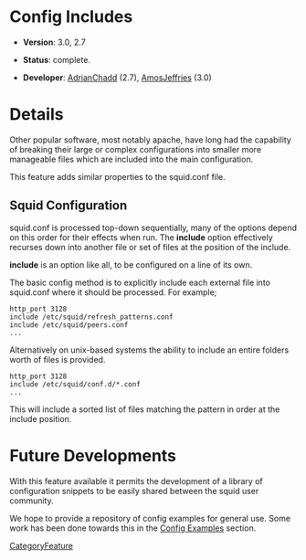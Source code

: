 # Config Includes

  - **Version**: 3.0, 2.7

  - **Status**: complete.

  - **Developer**:
    [AdrianChadd](/AdrianChadd)
    (2.7),
    [AmosJeffries](/AmosJeffries)
    (3.0)

# Details

Other popular software, most notably apache, have long had the
capability of breaking their large or complex configurations into
smaller more manageable files which are included into the main
configuration.

This feature adds similar properties to the squid.conf file.

## Squid Configuration

squid.conf is processed top-down sequentially, many of the options
depend on this order for their effects when run. The **include** option
effectively recurses down into another file or set of files at the
position of the include.

**include** is an option like all, to be configured on a line of its
own.

The basic config method is to explicitly include each external file into
squid.conf where it should be processed. For example;

    http_port 3128
    include /etc/squid/refresh_patterns.conf
    include /etc/squid/peers.conf
    ...

Alternatively on unix-based systems the ability to include an entire
folders worth of files is provided.

    http_port 3128
    include /etc/squid/conf.d/*.conf
    ...

This will include a sorted list of files matching the pattern in order
at the include position.

# Future Developments

With this feature available it permits the development of a library of
configuration snippets to be easily shared between the squid user
community.

We hope to provide a repository of config examples for general use. Some
work has been done towards this in the [Config
Examples](/ConfigExamples)
section.

[CategoryFeature](/CategoryFeature)
